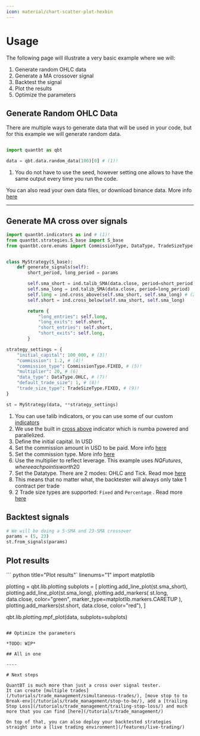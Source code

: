 ```yaml
---
icon: material/chart-scatter-plot-hexbin
---
```


# Usage

The following page will illustrate a very basic example where we will:

1. Generate random OHLC data
2. Generate a MA crossover signal 
3. Backtest the signal 
4. Plot the results
5. Optimize the parameters

## Generate Random OHLC Data
There are multiple ways to generate data that will be used in your code, but for this example we will generate random data.

``` python title="Generate random data" hl_lines="3"  linenums="1"

import quantbt as qbt

data = qbt.data.random_data(100)[0] # (1)!
```

1.  You do not have to use the seed, however setting one allows to have the same output every time you run the code.

You can also read your own data files, or download binance data. More info [here](/features/data)

---- 

## Generate MA cross over signals

``` python title="Generate signals" linenums="1"
import quantbt.indicators as ind # (1)!
from quantbt.strategies.S_base import S_base
from quantbt.core.enums import CommissionType, DataType, TradeSizeType


class MyStrategy(S_base):
    def generate_signals(self):
        short_period, long_period = params

        self.sma_short = ind.talib_SMA(data.close, period=short_period)
        self.sma_long = ind.talib_SMA(data.close, period=long_period)
        self.long = ind.cross_above(self.sma_short, self.sma_long) # (2)!
        self.short = ind.cross_below(self.sma_short, self.sma_long)

        return {
            "long_entries": self.long,
            "long_exits": self.short,
            "short_entries": self.short,
            "short_exits": self.long,
        }

strategy_settings = {
    "initial_capital": 100_000, # (3)!
    "commission": 1.2, # (4)!
    "commission_type": CommissionType.FIXED, # (5)!
    "multiplier": 20, # (6)
    "data_type": DataType.OHLC, # (7)! 
    "default_trade_size": 1, # (8)!
    "trade_size_type": TradeSizeType.FIXED, # (9)!
}

st = MyStrategy(data, **strategy_settings)

```

1. You can use talib indicators, or you can use some of our custom [indicators](/features/indicators)
2. We use the built in [cross above](/api/indicators/#cross-above) indicator which is numba powered and parallelized.
3. Define the initial capital. In USD
4. Set the commission amount in USD to be paid. More info [here](/api/strategy/#commissions)
5. Set the commission type. More info [here](/api/strategy/#commissions)
6. Use the multiplier to reflect leverage. This example uses $NQ Futures, where each point is worth 20$
7. Set the Datatype. There are 2 modes: OHLC and Tick. Read moe [here](/api/strategy/#datatype)
8. This means that no matter what, the backtester will always only take 1 contract per trade
9. 2 Trade size types are supported: `Fixed` and `Percentage` . Read more [here](/api/strategy/#tradesize)

## Backtest signals

``` python title="Backtest signals" linenums="1"
# We will be doing a 5-SMA and 23-SMA crossover
params = (5, 23)
st.from_signals(params)
```

## Plot results

``` python title="Plot results"` linenums="1"
import matplotlib

plotting = qbt.lib.plotting
subplots = [
    plotting.add_line_plot(st.sma_short),
    plotting.add_line_plot(st.sma_long),
    plotting.add_markers(
        st.long, data.close, color="green", marker_type=matplotlib.markers.CARETUP
    ),
    plotting.add_markers(st.short, data.close, color="red"),
]


qbt.lib.plotting.mpf_plot(data, subplots=subplots)
```

## Optimize the parameters

*TODO: WIP*

## All in one

---- 

# Next steps

QuantBT is much more than just a cross over signal tester. 
It can create [multiple trades](/tutorials/trade_management/simultaneous-trades/), [move stop to to Break-env](/tutorials/trade_management/stop-to-be/), add a [trailing Stop Loss](/tutorials/trade_management/trailing-stop-loss/) and much more that you can find [here](/tutorials/trade_management/)

On top of that, you can also deploy your backtested strategies straight into a [live trading environment](/features/live-trading/)

